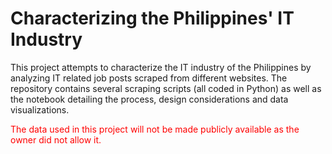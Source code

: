 # Characterizing the Philippines' IT Industry
This project attempts to characterize the IT industry of the Philippines by analyzing IT related job posts scraped from different websites. The repository contains several scraping scripts (all coded in Python) as well as the notebook detailing the process, design considerations and data visualizations.

<font color='red'>The data used in this project will not be made publicly available as the owner did not allow it.</font>
